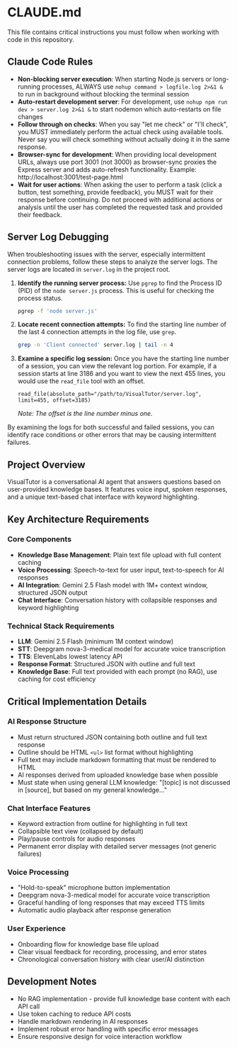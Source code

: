 # CLAUDE.md

This file contains critical instructions you must follow when working with code in this repository.

## Claude Code Rules

- **Non-blocking server execution**: When starting Node.js servers or long-running processes, ALWAYS use `nohup command > logfile.log 2>&1 &` to run in background without blocking the terminal session
- **Auto-restart development server**: For development, use `nohup npm run dev > server.log 2>&1 &` to start nodemon which auto-restarts on file changes
- **Follow through on checks**: When you say "let me check" or "I'll check", you MUST immediately perform the actual check using available tools. Never say you will check something without actually doing it in the same response.
- **Browser-sync for development**: When providing local development URLs, always use port 3001 (not 3000) as browser-sync proxies the Express server and adds auto-refresh functionality. Example: http://localhost:3001/test-page.html
- **Wait for user actions**: When asking the user to perform a task (click a button, test something, provide feedback), you MUST wait for their response before continuing. Do not proceed with additional actions or analysis until the user has completed the requested task and provided their feedback.

## Server Log Debugging

When troubleshooting issues with the server, especially intermittent connection problems, follow these steps to analyze the server logs. The server logs are located in `server.log` in the project root.

1.  **Identify the running server process:**
    Use `pgrep` to find the Process ID (PID) of the `node server.js` process. This is useful for checking the process status.
    ```bash
    pgrep -f 'node server.js'
    ```

2.  **Locate recent connection attempts:**
    To find the starting line number of the last 4 connection attempts in the log file, use `grep`.
    ```bash
    grep -n 'Client connected' server.log | tail -n 4
    ```

3.  **Examine a specific log session:**
    Once you have the starting line number of a session, you can view the relevant log portion. For example, if a session starts at line 3186 and you want to view the next 455 lines, you would use the `read_file` tool with an offset.
    ```
    read_file(absolute_path="/path/to/VisualTutor/server.log", limit=455, offset=3185)
    ```
    *Note: The offset is the line number minus one.*

By examining the logs for both successful and failed sessions, you can identify race conditions or other errors that may be causing intermittent failures.

## Project Overview

VisualTutor is a conversational AI agent that answers questions based on user-provided knowledge bases. It features voice input, spoken responses, and a unique text-based chat interface with keyword highlighting.

## Key Architecture Requirements

### Core Components
- **Knowledge Base Management**: Plain text file upload with full content caching
- **Voice Processing**: Speech-to-text for user input, text-to-speech for AI responses
- **AI Integration**: Gemini 2.5 Flash model with 1M+ context window, structured JSON output
- **Chat Interface**: Conversation history with collapsible responses and keyword highlighting

### Technical Stack Requirements
- **LLM**: Gemini 2.5 Flash (minimum 1M context window)
- **STT**: Deepgram nova-3-medical model for accurate voice transcription
- **TTS**: ElevenLabs lowest latency API
- **Response Format**: Structured JSON with outline and full text
- **Knowledge Base**: Full text provided with each prompt (no RAG), use caching for cost efficiency

## Critical Implementation Details

### AI Response Structure
- Must return structured JSON containing both outline and full text response
- Outline should be HTML `<ul>` list format without highlighting
- Full text may include markdown formatting that must be rendered to HTML
- AI responses derived from uploaded knowledge base when possible
- Must state when using general LLM knowledge: "[topic] is not discussed in [source], but based on my general knowledge..."

### Chat Interface Features
- Keyword extraction from outline for highlighting in full text
- Collapsible text view (collapsed by default)
- Play/pause controls for audio responses
- Permanent error display with detailed server messages (not generic failures)

### Voice Processing
- "Hold-to-speak" microphone button implementation
- Deepgram nova-3-medical model for accurate voice transcription
- Graceful handling of long responses that may exceed TTS limits
- Automatic audio playback after response generation

### User Experience
- Onboarding flow for knowledge base file upload
- Clear visual feedback for recording, processing, and error states
- Chronological conversation history with clear user/AI distinction

## Development Notes

- No RAG implementation - provide full knowledge base content with each API call
- Use token caching to reduce API costs
- Handle markdown rendering in AI responses
- Implement robust error handling with specific error messages
- Ensure responsive design for voice interaction workflow